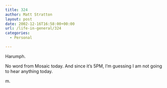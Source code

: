 ```yaml
---
title: 324
author: Matt Stratton
layout: post
date: 2002-12-16T16:58:00+00:00
url: /life-in-general/324
categories:
  - Personal

---
```

Harumph.

No word from Mosaic today. And since it&#8217;s 5PM, I&#8217;m guessing I am not going to hear anything today.

m.
